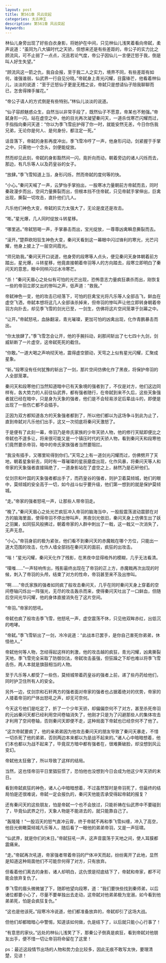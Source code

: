 ```yaml
---
layout: post
title: 第561章 风云突起
categories: 太古神王
description: 第561章 风云突起
keywords:
---
```


林仙儿身旁出现了好些白衣身影，将她护在中间，只见林仙儿浅笑着看向帝弑，柔声说道：“虽同为八大镇时代之天骄，但想来还是有些差距的，帝公子的实力比之顾流风，可不止弱了一点点，况且若论气度，帝公子因仙儿一言便迁怒于我，倒是叫人好生失望。”

“顾流风这一箭之仇，我自会报，至于我二人之实力，境界不同，有些差距有如何，谁强谁弱，仙武界一行自见分晓。”帝弑身上青光闪耀，目露锋芒，他看着林仙儿，淡淡的说道：“至于迁怒仙子更是无稽之谈，帝弑只是想请仙子陪我聊聊而已，怎舍得辣手摧花。”

“帝公子请人的方式倒是有些特别。”林仙儿淡淡的说道。

“仙子容颜魅惑众生，自然当以非常手段了，既然仙子不愿意，帝某也不勉强。”帝弑身形一闪，站在虚空之中，他的目光再次凝望秦问天，一道杀伐寒芒闪耀而过，手指指向秦问天道：“你以为季飞雪庇护得了你一时，就能安然无恙，今日你伤我兄弟，无论你是何人、是何身份，都注定一死。”

话音落下，帝弑的身影再度冲出，季飞雪冷哼了一声，他身形闪动，剑紧握于手掌之中，只需他一个念头，剑便能绽放。

然而却见此刻，帝弑的身影豁然间一闪，竟折向而动，朝着旁边的诸人闪烁而去，那边，有凡乐等人以及药皇谷的女子。

“放肆。”季飞雪知道上当，身形闪烁，然而帝弑的度何等的快。

“小心。”秦问天喊了一声，云梦怡手掌拍出，一股寒冰力量朝前方帝弑而去，同时秦政漫步而出，空间力量撕裂而出，但根本挡不住帝弑，只见帝弑手掌伸出，巨禽出现，撕裂一切攻击，直扑他们几人。

凡乐他们神色大变，帝弑的实力太强大了，无论是度还是攻击。

“嘭。”星光爆，几人同时绽放斗转星移。

“哪里逃。”帝弑怒喝一声，手掌暴击而出，宝光绽放，一尊尊凶禽瞬息撕裂而去。

“滚开。”楚莽欧阳狂生神色大变，秦问天看到这一幕眼中闪过锋利的寒光，光芒闪耀，他身上披上了一层空间霞光。

“师兄助我。”秦问天开口说道，他身旁的段寒等人点头，便见秦问天身体朝着前方踏出，星光爆，斗转星移，他竟直接朝着帝羽等人的方向踏去，段寒立即明白了秦问天的意思，眼中同样闪过冰冷寒芒。

“杀！”秦问天眉心之处似有可怕的光芒出现，恐怖意志力量疯狂袭杀而出，刚恢复一些的帝羽立即又出的惨叫之声，低声道：“救我。”

帝弑神色一变，他的攻击已经落下，可怕的巨禽宝光将凡乐等人全部击飞，鲜血在虚空飞洒，帝弑本想将这几人全部诛杀掉来，但帝羽的惨叫声让他立即转身朝着帝羽方向扑去，却见季飞雪的剑光已至，一剑生，仿佛将这片空间笼罩于剑幕之中。

“让开。”帝弑怒吼，血脉翻滚，青光璀璨，更加可怕的凶禽出现，化作青鹏暴击而出。

“你太放肆了。”季飞雪怎会让开，他的手腕抖动，刹那间斩出了七七四十九剑，剑威斩断了一片虚空，这帝弑死死的截住。

“你敢。”一道大喝之声响彻天地，震得虚空颤动，天穹之上似有星光闪耀，汇聚成星象。

“斩。”段寒没有任何犹豫的斩出了一剑，那片空间仿佛化作了黑夜，将保护帝羽的人全部笼罩。

秦问天和段寒他们当然知道暗中已有天象境的强者到了，不仅是对方，他们这边同样有，各大势力的人前往仙武界，都有强者随行，在帝弑到来不久后，这些天象强者就已经在暗中，只是身为天象的强者，他们是不会轻易涉足后辈战斗的，即便是出现了一些伤亡都不会插手。

正因为双方都知道各方的天象强者都到了，所以他们都以为这场争斗到此为止了，直到帝弑对凡乐他们出手，这又一次彻底将秦问天激怒了。

于是便有了此刻一幕，帝羽乃是帝氏家族的少年天骄人物，他的修行天赋即便比之帝弑也不遑多让，将来很可能又是一个镇压时代的天骄人物，看到秦问天和段寒他们竟然要杀帝羽，暗中的帝氏家族强者当然要阻拦。

“我没有插手，又哪里轮得到你们。”天穹之上有一道剑光闪耀而过，仿佛劈开了天地，朝着星象斩去，同时有一尊璀璨的星辰磨盘出现，化作风暴，将秦问天等人和帝家的天象强者直接隔绝了，一道身影站在了虚空之上，赫然乃是石轩他们。

仗剑宗和叶国的天象强者都出手了，而药皇谷的强者，则护卫着莫倾城，她们的眼中，莫倾城的安全高于一切，如今战斗似乎要升级，他们第一想到的就是保护莫倾城。

“走。”帝家的强者怒吼一声，让那些人带帝羽走。

“晚了。”秦问天眉心之处光芒疯狂冲入帝羽的脑海当中，一股股震荡波动震颤在对方的脑海里面，使得帝羽不停出惨叫声，黑夜剑光依旧，秦问天身上仿佛生出了妖之羽翼，如同狂风般拂过，朝着帝家的人群中刺出了一戟，这一戟又一次消失了，无声无息。

“小心。”帝羽身前的极为紧张，他们看不到秦问天的赤魔戟在哪个方位，只能出一道大范围的攻击，化作人墙全部挡在秦问天的面前，疯狂的出攻击。

“嗡！”星光闪耀，秦问天化作了残影，在黑夜中显得格外的模糊，几乎无法看清。

“噗嗤……”一声轻响传出，残影最终出现在了帝羽的正上方，赤魔戟再次出现的时候，刺入了帝羽的头颅，结束了对方的性命，帝羽甚至来不及出惨叫。

“啊……”帝氏家族的强者如同疯了般攻击秦问天，几乎在同时秦问天身上穿着的空间卷轴闪烁出一阵强光，无尽的攻击轰杀而来，使得秦问天吐出了一口鲜血，但随后空间光华闪耀，他的身体直接消失在了这片空间。

“帝羽。”帝家的怒吼。

帝弑也疯了般攻击季飞雪，他怒吼一声，虚空震荡不休，只见他双眸赤红，出低沉的咆哮。

“帝弑。”季飞雪斩出了一剑，冷冷说道：“此战本已罢手，是你自己害死你弟弟，休怪他人。”

帝弑他何等人物，怎经得起这样的刺激，他的攻击越的疯狂，青光闪耀，凶禽撕裂天地，季飞雪完全采取了防御剑法，帝弑攻击虽强，但狂躁之下却也难以将季飞雪击伤，两人本就是旗鼓相当的人物。

至于凡乐等人都受了一些伤，莫倾城带着药皇谷的强者上前，递了些丹药给他们，同时护卫住所有人的安全。

另外一边，仗剑宗和石轩两方的强者面对帝家的强者也占据着绝对的优势，帝家的人搂着帝羽的尸体出怒吼之声，却无可奈何。

今天这亏他们是吃定了，折了一个少年天骄，却偏偏奈何不了对方，甚至杀死帝羽的元凶秦问天都已经利用空间卷轴消失了，他刚才只是为了闪避那些人的集体攻击才利用了空间卷轴，否则秦问天即便不走，这种局面下帝弑也已经奈何不了他了。

“这次帝弑要疯了，他的亲弟弟因为他攻击秦问天的朋友导致了秦问天暴走，不惜一切杀死了他的弟弟，否则两边本来都以为是战不起来的。”诸人心中暗暗想着，他们本也都以为战不起来了，毕竟双方暗中都有强者在，很难撕破脸，却没想到风云变幻。

帝弑他太狂傲了，所以导致了这样的结局。

当然，这也怪帝羽平日里猖狂惯了，恐怕他也没想到今日会成为他这少年天骄的末日。

看到帝弑疯狂的神色，诸人心中暗暗想着，不过虽然暂时是帝羽死了，但最终的结局怕是还很难说，帝弑一定会报仇的，秦问天他能否承受得起帝弑的报复？

还有秦问天的这些朋友，怕是帝弑一个也不会放过，只能祈祷在仙武界中不要碰到了，毕竟仙武界之行，天象人物是不能进去的，就只能靠自己了。

“轰隆隆！”一股滔天的怒气直冲云霄，终于帝弑不再和季飞雪纠缠，冲入了高空，他目光俯瞰莫倾城凡乐等人，随后看了一眼他的弟弟帝羽，又是一声狂啸。

“仙武界，就是你们的末日。”帝弑狂吼一声，这声音震荡于天地之间，使人耳膜都震痛来。

“走。”帝弑再次吼道，帝家强者带着帝羽的尸体冲天而起，纷纷离开了此地，显然是知道这种局面他们不可能奈何得了对方，只有放弃。

但看着他们离去的身影，诸人却明白，这仇恨是彻底结下了，帝弑和帝家，都不可能会放弃复仇了。

季飞雪的眉头微微皱了下，随即他望向段寒，道：“我们要快些找到秦师弟，以后诸位都要小心了，尽量不要单独出去走动，这帝弑对他弟弟极为宠溺，如今看到他弟弟死，怕是会疯狂复仇。”

“这也是他该死。”段寒冷冷说道，他们都准备放弃的，帝弑却引了这场大战。

但他们却都暗暗心中警惕，知道该如何做，仇是结下了，以后就只能小心行事了！

“有意思的家伙。”远处的林仙儿浅笑了下，那秦公子倒真是疯狂，看到帝弑对他朋友出手，便不惜一切让帝羽将命留在了这里！

ps：最近这段情节出场的人物和势力会比较多，因此无痕不敢写太快，要理清楚，见谅！
